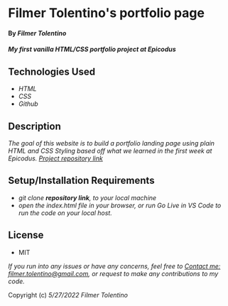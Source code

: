 # Filmer Tolentino's portfolio page

#### By _**Filmer Tolentino**_

#### _My first vanilla HTML/CSS portfolio project at Epicodus_

## Technologies Used

* _HTML_
* _CSS_
* _Github_

## Description

_The goal of this website is to build a portfolio landing page using plain HTML and CSS Styling based off what we learned in the first week at Epicodus.
[Project repository link](https://github.com/ftolentino/portfolio.git)_

## Setup/Installation Requirements

* _git clone **repository link**, to your local machine_
* _open the index.html file in your browser, or run Go Live in VS Code to run the code on your local host._

## License
* MIT

_If you run into any issues or have any concerns, feel free to [Contact me: filmer.tolentino@gmail.com](mailto:filmer.tolentino@gmail.com), or request to make any contributions to my code._ 

Copyright (c) _5/27/2022_ _Filmer Tolentino_